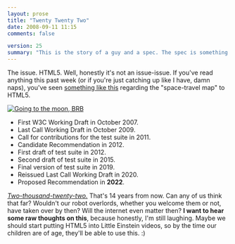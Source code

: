```yaml
---
layout: prose
title: "Twenty Twenty Two"
date: 2008-09-11 11:15
comments: false

version: 25
summary: "This is the story of a guy and a spec. The spec is something we've all been looking forward to, maybe, for a long time now. But a \"long time\" doesn't even hold a candle to the \"long time\" we'll be waiting for said spec to actually come out. If you don't see the humor in all of this, get the stick out of your ass."
---
```


The issue. HTML5. Well, honestly it's not an issue-issue. If you've read anything this past week (or if you're just catching up like I have, damn naps), you've seen [something like this][1] regarding the "space-travel map" to HTML5.

[<img src="http://lolcat.com/pics/tothemooncat.jpg" alt="Going to the moon, BRB">][3]

* First W3C Working Draft in October 2007.
* Last Call Working Draft in October 2009.
* Call for contributions for the test suite in 2011.
* Candidate Recommendation in 2012.
* First draft of test suite in 2012.
* Second draft of test suite in 2015.
* Final version of test suite in 2019.
* Reissued Last Call Working Draft in 2020.
* Proposed Recommendation in **2022**.

[*Two-thousand-twenty-two.*][1] That's 14 years from now. Can any of us think that far? Wouldn't our robot overlords, whether you welcome them or not, have taken over by then? Will the internet even matter then? **I want to hear some raw thoughts on this**, because honestly, I'm still laughing. Maybe we should start putting HTML5 into Little Einstein videos, so by the time our children are of age, they'll be able to use this. :)

[1]: http://blogs.techrepublic.com.com/programming-and-development/?p=718
[2]: http://ishtml5readyyet.com/
[3]: http://lolcat.com
